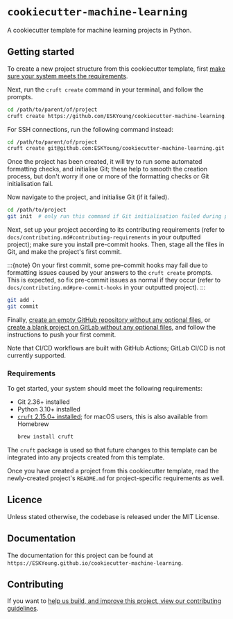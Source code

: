 # `cookiecutter-machine-learning`

A cookiecutter template for machine learning projects in Python.

## Getting started

To create a new project structure from this cookiecutter template, first [make
sure your system meets the requirements](#requirements).

Next, run the `cruft create` command in your terminal, and follow the prompts.

```zsh
cd /path/to/parent/of/project
cruft create https://github.com/ESKYoung/cookiecutter-machine-learning.git
```

For SSH connections, run the following command instead:

```zsh
cd /path/to/parent/of/project
cruft create git@github.com:ESKYoung/cookiecutter-machine-learning.git
```

Once the project has been created, it will try to run some automated formatting checks,
and initialise Git; these help to smooth the creation process, but don't worry if one
or more of the formatting checks or Git initialisation fail.

Now navigate to the project, and initialise Git (if it failed).

```zsh
cd /path/to/project
git init  # only run this command if Git initialisation failed during project creation
```

Next, set up your project according to its contributing requirements (refer to
`docs/contributing.md#contributing-requirements` in your outputted project);
make sure you install pre-commit hooks. Then, stage all the files in Git, and make the
project's first commit.

:::{note}
On your first commit, some pre-commit hooks may fail due to formatting issues
caused by your answers to the `cruft create` prompts. This is expected, so fix
pre-commit issues as normal if they
occur (refer to `docs/contributing.md#pre-commit-hooks` in your outputted project).
:::

```zsh
git add .
git commit
```

Finally, [create an empty GitHub repository without any optional
files](https://docs.github.com/en/repositories/creating-and-managing-repositories/creating-a-new-repository),
or [create a blank project on GitLab without any optional
files](https://docs.gitlab.com/ee/user/project/working_with_projects.html), and follow
the instructions to push your first commit.

Note that CI/CD workflows are built with GitHub Actions; GitLab CI/CD is not currently
supported.

### Requirements

To get started, your system should meet the following requirements:

- Git 2.36+ installed
- Python 3.10+ installed
- [`cruft` 2.15.0+ installed](https://cruft.github.io/cruft); for macOS users, this is
  also available from Homebrew
  ```zsh
  brew install cruft
  ```

The `cruft` package is used so that future changes to this template can be integrated
into any projects created from this template.

Once you have created a project from this cookiecutter template, read the newly-created
project's `README.md` for project-specific requirements as well.

## Licence

Unless stated otherwise, the codebase is released under the MIT License.

## Documentation

The documentation for this project can be found at
`https://ESKYoung.github.io/cookiecutter-machine-learning`.

## Contributing

If you want to [help us build, and improve this project, view our contributing
guidelines](./docs/contributing.md).
